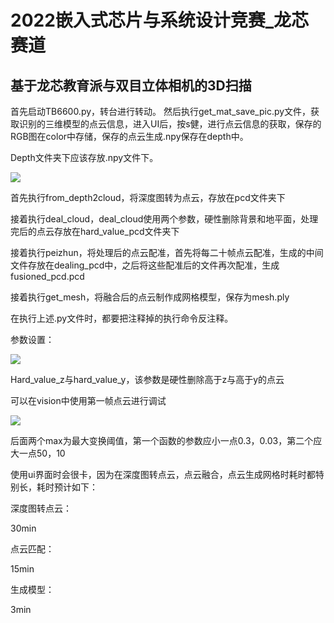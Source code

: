 # 2022嵌入式芯片与系统设计竞赛_龙芯赛道

## 基于龙芯教育派与双目立体相机的3D扫描

首先启动TB6600.py，转台进行转动。
然后执行get_mat_save_pic.py文件，获取识别的三维模型的点云信息，进入UI后，按s健，进行点云信息的获取，保存的RGB图在color中存储，保存的点云生成.npy保存在depth中。


Depth文件夹下应该存放.npy文件下。

![](media/fb2d5f1a8d16983b9aadc81aa65efe2d.png)

首先执行from_depth2cloud，将深度图转为点云，存放在pcd文件夹下

接着执行deal_cloud，deal_cloud使用两个参数，硬性删除背景和地平面，处理完后的点云存放在hard_value_pcd文件夹下

接着执行peizhun，将处理后的点云配准，首先将每二十帧点云配准，生成的中间文件存放在dealing_pcd中，之后将这些配准后的文件再次配准，生成fusioned_pcd.pcd

接着执行get_mesh，将融合后的点云制作成网格模型，保存为mesh.ply

在执行上述.py文件时，都要把注释掉的执行命令反注释。

参数设置：

![](media/730c725e2078917881d4ebdca78db5ba.png)

Hard_value_z与hard_value_y，该参数是硬性删除高于z与高于y的点云

可以在vision中使用第一帧点云进行调试

![](media/f97c83e6519cdaeb4292b07fd836744e.png)

后面两个max为最大变换阈值，第一个函数的参数应小一点0.3，0.03，第二个应大一点50，10

使用ui界面时会很卡，因为在深度图转点云，点云融合，点云生成网格时耗时都特别长，耗时预计如下：

深度图转点云：

30min

点云匹配：

15min

生成模型：

3min

